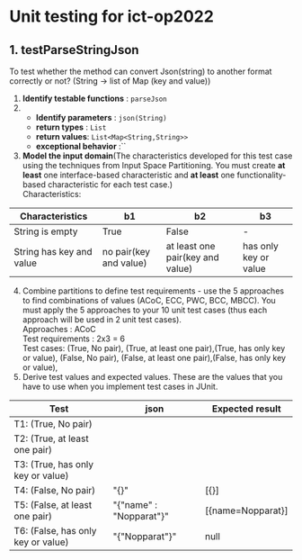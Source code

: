 # Unit testing for ict-op2022

## 1. testParseStringJson
 To test whether the method can convert Json(string) to 
 another format correctly or not? (String -> list of Map
 (key and value))
1. **Identify testable functions** : `parseJson`
2.
    - **Identify parameters** : `json(String)`
    - **return types** : `List`
    - **return values**: `List<Map<String,String>>`
    - **exceptional behavior** :``
3. **Model the input domain**(The characteristics developed for this test case using the techniques from Input Space Partitioning. You must create **at least** one interface-based characteristic and **at least** one functionality-based characteristic for each test case.)  
   Characteristics:

| Characteristics          | b1                     | b2                               | b3                    |
|--------------------------|------------------------|----------------------------------|-----------------------|
| String is empty          | True                   | False                            | -                     |
| String has key and value | no pair(key and value) | at least one pair(key and value) | has only key or value |
4. Combine partitions to define test requirements - use
   the 5 approaches to find combinations of values (ACoC, ECC, PWC, BCC, MBCC). 
You must apply the 5 approaches to your 10 unit test cases (thus each approach 
will be used in 2 unit test cases).  
   Approaches : ACoC  
   Test requirements :  2x3 = 6  
   Test cases: (True, No pair), (True, at least one pair),(True, has only key or value), 
(False, No pair), (False, at least one pair),(False, has only key or value),
5. Derive test values and expected values. These are the
   values that you have to use when you implement test cases in JUnit.

| Test                               | json                    | Expected result   |
|------------------------------------|-------------------------|-------------------|
| T1: (True, No pair)                |                         |                   |
| T2: (True, at least one pair)      |                         |                   |
| T3: (True, has only key or value)  |                         |                   |
| T4: (False, No pair)               | "{}"                    | [{}]              |
| T5: (False, at least one pair)     | "{"name" : "Nopparat"}" | [{name=Nopparat}] |
| T6: (False, has only key or value) | "{"Nopparat"}"          | null              |

